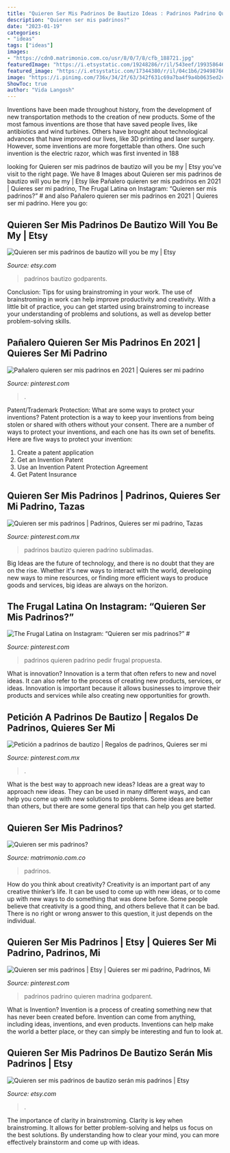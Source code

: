 ```yaml
---
title: "Quieren Ser Mis Padrinos De Bautizo Ideas : Padrinos Padrino Quieren Madrina Godparent"
description: "Quieren ser mis padrinos?"
date: "2023-01-19"
categories:
- "ideas"
tags: ["ideas"]
images:
- "https://cdn0.matrimonio.com.co/usr/8/0/7/8/cfb_188721.jpg"
featuredImage: "https://i.etsystatic.com/19248286/r/il/543eef/1993586465/il_794xN.1993586465_2los.jpg"
featured_image: "https://i.etsystatic.com/17344380/r/il/04c1b6/2949876616/il_1140xN.2949876616_6v8i.jpg"
image: "https://i.pinimg.com/736x/34/2f/63/342f631c69a7ba4f9a4b0635ed2c0e99.jpg"
ShowToc: true
author: "Vida Langosh"
---
```



Inventions have been made throughout history, from the development of new transportation methods to the creation of new products. Some of the most famous inventions are those that have saved people lives, like antibiotics and wind turbines. Others have brought about technological advances that have improved our lives, like 3D printing and laser surgery. However, some inventions are more forgettable than others. One such invention is the electric razor, which was first invented in 188
	

		
looking for Quieren ser mis padrinos de bautizo will you be my | Etsy you've visit to the right page. We have 8 Images about Quieren ser mis padrinos de bautizo will you be my | Etsy like Pañalero quieren ser mis padrinos en 2021 | Quieres ser mi padrino, The Frugal Latina on Instagram: “Quieren ser mis padrinos?” # and also Pañalero quieren ser mis padrinos en 2021 | Quieres ser mi padrino. Here you go:
		
    
## Quieren Ser Mis Padrinos De Bautizo Will You Be My | Etsy

<img loading=lazy src="https://i.etsystatic.com/19248286/r/il/543eef/1993586465/il_794xN.1993586465_2los.jpg" onerror="this.onerror=null;this.src='https://tse4.mm.bing.net/th?id=OIP.nl-4wPczBkQTnYgtlu3SRAHaKk&amp;pid=15.1';" alt="Quieren ser mis padrinos de bautizo will you be my | Etsy">

_Source: etsy.com_

>padrinos bautizo godparents. 

	

Conclusion: Tips for using brainstroming in your work.
The use of brainstroming in work can help improve productivity and creativity. With a little bit of practice, you can get started using brainstroming to increase your understanding of problems and solutions, as well as develop better problem-solving skills.

    
## Pañalero Quieren Ser Mis Padrinos En 2021 | Quieres Ser Mi Padrino

<img loading=lazy src="https://i.pinimg.com/736x/c5/50/f2/c550f20dc9fa248c2d1ff184d05172af.jpg" onerror="this.onerror=null;this.src='https://tse3.mm.bing.net/th?id=OIP.Kgkum9YRLAimee0CRikarwHaNK&amp;pid=15.1';" alt="Pañalero quieren ser mis padrinos en 2021 | Quieres ser mi padrino">

_Source: pinterest.com_

>. 

	

Patent/Trademark Protection: What are some ways to protect your inventions?
Patent protection is a way to keep your inventions from being stolen or shared with others without your consent. There are a number of ways to protect your inventions, and each one has its own set of benefits. Here are five ways to protect your invention: 
1. Create a patent application 
2. Get an Invention Patent 
3. Use an Invention Patent Protection Agreement 
4. Get Patent Insurance 

    
## Quieren Ser Mis Padrinos | Padrinos, Quieres Ser Mi Padrino, Tazas

<img loading=lazy src="https://i.pinimg.com/736x/34/2f/63/342f631c69a7ba4f9a4b0635ed2c0e99.jpg" onerror="this.onerror=null;this.src='https://tse3.mm.bing.net/th?id=OIP.QZc0OWf4sEMDu2kxt-QXTgHaFj&amp;pid=15.1';" alt="Quieren ser mis padrinos | Padrinos, Quieres ser mi padrino, Tazas">

_Source: pinterest.com.mx_

>padrinos bautizo quieren padrino sublimadas. 

	

Big Ideas are the future of technology, and there is no doubt that they are on the rise. Whether it's new ways to interact with the world, developing new ways to mine resources, or finding more efficient ways to produce goods and services, big ideas are always on the horizon. 

    
## The Frugal Latina On Instagram: “Quieren Ser Mis Padrinos?” #

<img loading=lazy src="https://i.pinimg.com/736x/f2/66/6a/f2666ae65502ab47d7c95076c2f23347.jpg" onerror="this.onerror=null;this.src='https://tse1.mm.bing.net/th?id=OIP.a4oheeGPJfKcmxUq6M-A3QHaHa&amp;pid=15.1';" alt="The Frugal Latina on Instagram: “Quieren ser mis padrinos?” #">

_Source: pinterest.com_

>padrinos quieren padrino pedir frugal propuesta. 

	

What is innovation?
Innovation is a term that often refers to new and novel ideas. It can also refer to the process of creating new products, services, or ideas. Innovation is important because it allows businesses to improve their products and services while also creating new opportunities for growth.

    
## Petición A Padrinos De Bautizo | Regalos De Padrinos, Quieres Ser Mi

<img loading=lazy src="https://i.pinimg.com/736x/a7/e2/84/a7e2846e0322d7e755356b3fcd0fd5d5.jpg" onerror="this.onerror=null;this.src='https://tse1.mm.bing.net/th?id=OIP._gC6462UAc_Xc8A1DVKptQHaFj&amp;pid=15.1';" alt="Petición a padrinos de bautizo | Regalos de padrinos, Quieres ser mi">

_Source: pinterest.com.mx_

>. 

	

What is the best way to approach new ideas?
Ideas are a great way to approach new ideas. They can be used in many different ways, and can help you come up with new solutions to problems. Some ideas are better than others, but there are some general tips that can help you get started.

    
## Quieren Ser Mis Padrinos?

<img loading=lazy src="https://cdn0.matrimonio.com.co/usr/8/0/7/8/cfb_188721.jpg" onerror="this.onerror=null;this.src='https://tse2.mm.bing.net/th?id=OIP.5_df2oZ2-DDoHSo0_WQmmgHaJ4&amp;pid=15.1';" alt="Quieren ser mis padrinos?">

_Source: matrimonio.com.co_

>padrinos. 

	

How do you think about creativity?
Creativity is an important part of any creative thinker’s life. It can be used to come up with new ideas, or to come up with new ways to do something that was done before. Some people believe that creativity is a good thing, and others believe that it can be bad. There is no right or wrong answer to this question, it just depends on the individual.

    
## Quieren Ser Mis Padrinos | Etsy | Quieres Ser Mi Padrino, Padrinos, Mi

<img loading=lazy src="https://i.pinimg.com/originals/77/27/7c/77277c8c1319cac814b9e29dbd68b7ee.jpg" onerror="this.onerror=null;this.src='https://tse1.mm.bing.net/th?id=OIP.biuqfpxwmLQb18KXH-o_aQHaJ4&amp;pid=15.1';" alt="Quieren ser mis padrinos | Etsy | Quieres ser mi padrino, Padrinos, Mi">

_Source: pinterest.com_

>padrinos padrino quieren madrina godparent. 

	

What is Invention?
Invention is a process of creating something new that has never been created before. Invention can come from anything, including ideas, inventions, and even products. Inventions can help make the world a better place, or they can simply be interesting and fun to look at.

    
## Quieren Ser Mis Padrinos De Bautizo Serán Mis Padrinos | Etsy

<img loading=lazy src="https://i.etsystatic.com/17344380/r/il/04c1b6/2949876616/il_1140xN.2949876616_6v8i.jpg" onerror="this.onerror=null;this.src='https://tse3.mm.bing.net/th?id=OIP.OUIGymDdQwMYe05p5w1SowHaJ4&amp;pid=15.1';" alt="Quieren ser mis padrinos de bautizo serán mis padrinos | Etsy">

_Source: etsy.com_

>. 

	

The importance of clarity in brainstroming.
Clarity is key when brainstroming. It allows for better problem-solving and helps us focus on the best solutions. By understanding how to clear your mind, you can more effectively brainstorm and come up with ideas.

